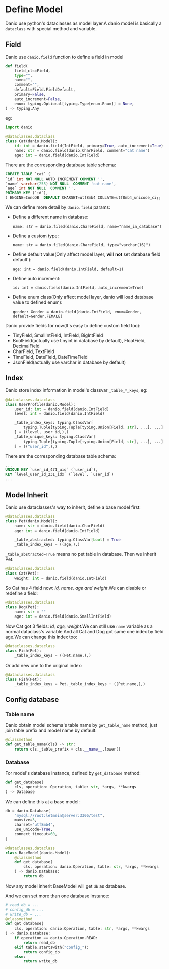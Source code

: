 # Define Model

Danio use python's dataclasses as model layer.A danio model is basically a `dataclass` with special method and variable.

## Field

Danio use `danio.field` function to define a field in model

```python
def field(
    field_cls=Field,
    type="",
    name="",
    comment="",
    default=Field.FieldDefault,
    primary=False,
    auto_increment=False,
    enum: typing.Optional[typing.Type[enum.Enum]] = None,
) -> typing.Any
```

eg:

```python
import danio

@dataclasses.dataclass
class Cat(danio.Model):
    id: int = danio.field(IntField, primary=True, auto_increment=True)
    name: str = danio.field(danio.CharField, comment="cat name")
    age: int = danio.field(danio.IntField)
```
There are the corresponding database table schema:
```sql
CREATE TABLE `cat` (
`id` int NOT NULL AUTO_INCREMENT COMMENT '',
`name` varchar(255) NOT NULL  COMMENT 'cat name',
`age` int NOT NULL  COMMENT '',
PRIMARY KEY (`id`),
) ENGINE=InnoDB  DEFAULT CHARSET=utf8mb4 COLLATE=utf8mb4_unicode_ci;;
```

We can define more detail by `danio.field` params:

* Define a different name in database:

    `name: str = danio.filed(danio.ChareField, name="name_in_database")`

* Define a custom type:

    `name: str = danio.filed(danio.ChareField, type="varchar(16)")`

* Define default value(Only affect model layer, **will not** set database field default'):

    `age: int = danio.field(danio.IntField, default=1)`

* Define auto increment:

    `id: int = danio.field(danio.IntField, auto_increment=True)`

* Define enum class(Only affect model layer, danio will load database value to defined enum):

    `gender: Gender = danio.field(danio.IntField, enum=Gender, default=Gender.FEMALE)`

Danio provide fields for now(It's easy to define custom field too):

* TinyField, SmallIntField, IntField, BigIntField
* BoolField(actually use tinyint in database by default), FloatField, DecimalField 
* CharField, TextField
* TimeField, DateField, DateTimeField
* JsonField(actually use varchar in database by default)

## Index

Danio store index information in model's classvar `_table_*_keys`, eg:

```python
@dataclasses.dataclass
class UserProfile(danio.Model):
    user_id: int = danio.field(danio.IntField)
    level: int = danio.field(danio.IntField)

    _table_index_keys: typing.ClassVar[
        typing.Tuple[typing.Tuple[typing.Union[Field, str], ...], ...]
    ] = ((level, user_id,),)
    _table_unique_keys: typing.ClassVar[
        typing.Tuple[typing.Tuple[typing.Union[Field, str], ...], ...]
    ] = (("user_id",),)
```

There are the corresponding database table schema:

```sql
...
UNIQUE KEY `user_id_471_uiq` (`user_id`),
KEY `level_user_id_231_idx` (`level`, `user_id`)
...
```

## Model Inherit

Danio use dataclasses's way to inherit, define a base model first:
```python
@dataclasses.dataclass
class Pet(danio.Model):
    name: str = danio.field(danio.CharField)
    age: int = danio.field(danio.IntField)

    _table_abstracted: typing.ClassVar[bool] = True
    _table_index_keys = ((age,),)
```
`_table_abstracted=True` means no pet table in database.
Then we inherit Pet:
```python
@dataclasses.dataclass
class Cat(Pet):
    weight: int = danio.field(danio.IntField)
```
So Cat has 4 field now: *id, name, age and weight*.We can disable or redefine a field:
```python
@dataclasses.dataclass
class Dog(Pet):
    name: str = ""
    age: int = danio.field(danio.SmallIntField)
```
Now Cat got 3 fields: *id, age, weight*.We can still use `name` variable as a normal dataclass's variable.And all Cat and Dog got same one index by field age.We can change this index too:
```python
@dataclasses.dataclass
class Fish(Pet):
    _table_index_keys = ((Pet.name,),)
```
Or add new one to the original index:
```python
@dataclasses.dataclass
class Fish(Pet):
    _table_index_keys = Pet._table_index_keys + ((Pet.name,),)
```

## Config database

### Table name

Danio obtain model schema's table name by `get_table_name` method, just join table prefix and model name by default:

```python
@classmethod
def get_table_name(cls) -> str:
    return cls._table_prefix + cls.__name__.lower()
```

### Database

For model's database instance, defined by `get_database` method:

```python
def get_database(
    cls, operation: Operation, table: str, *args, **kwargs
) -> Database
```

We can define this at a base model:

```python
db = danio.Database(
    "mysql://root:letmein@server:3306/test",
    maxsize=3,
    charset="utf8mb4",
    use_unicode=True,
    connect_timeout=60,
)

@dataclasses.dataclass
class BaseModel(danio.Model):
    @classmethod
    def get_database(
        cls, operation: danio.Operation, table: str, *args, **kwargs
    ) -> danio.Database:
        return db
```

Now any model inherit BaseModel will get `db` as database.

And we can set more than one database instance:

```python
# read_db = ...
# config_db = ...
# write_db = ...
@classmethod
def get_database(
    cls, operation: danio.Operation, table: str, *args, **kwargs
) -> danio.Database:
    if operation == danio.Operation.READ:
        return read_db
    elif table.startswith("config_"):
        return config_db
    else:
        return write_db
```
